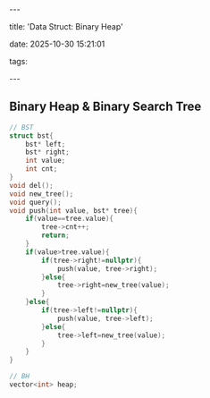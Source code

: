 \---

title: 'Data Struct: Binary Heap'

date: 2025-10-30 15:21:01

tags:

\---

## Binary Heap & Binary Search Tree

```C++
// BST
struct bst{
    bst* left;
    bst* right;
    int value;
    int cnt;
}
void del();
void new_tree();
void query();
void push(int value, bst* tree){
    if(value==tree.value){
        tree->cnt++;
        return;
    }
    if(value>tree.value){
        if(tree->right!=nullptr){
            push(value, tree->right);
        }else{
            tree->right=new_tree(value);
        }
    }else{
        if(tree->left!=nullptr){
            push(value, tree->left);
        }else{
            tree->left=new_tree(value);
        }
    }
}
```

```c++
// BH
vector<int> heap;

```

